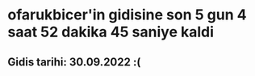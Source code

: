# ofarukbicer'in gidisine son 5 gun 4 saat 52 dakika 45 saniye kaldi

## Gidis tarihi: 30.09.2022 :(